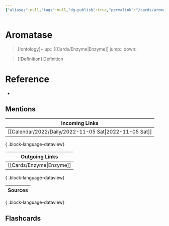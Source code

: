 ```yaml
---
{"aliases":null,"tags":null,"dg-publish":true,"permalink":"/cards/aromatase/","dgPassFrontmatter":true}
---
```


# Aromatase

> [!ontology]+
> up:: [[Cards/Enzyme\|Enzyme]]
> jump:: 
> down:: 

> [!Definition] Definition
> 

# Reference
- 

## Mentions
| Incoming Links                                            |
| --------------------------------------------------------- |
| [[Calendar/2022/Daily/2022-11-05 Sat\|2022-11-05 Sat]] |

{ .block-language-dataview}

| Outgoing Links              |
| --------------------------- |
| [[Cards/Enzyme\|Enzyme]] |

{ .block-language-dataview}

| Sources |
| ------- |

{ .block-language-dataview}

## Flashcards
